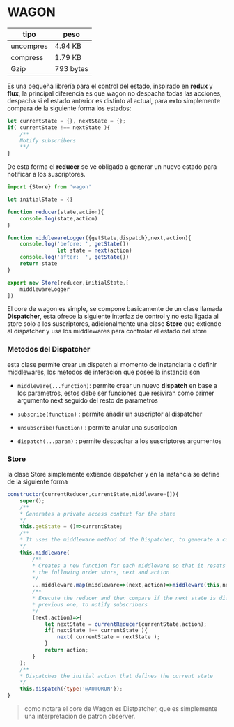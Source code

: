 # WAGON

|tipo|peso|
|----|----|
|uncompres| 4.94 KB    |
|compress | 1.79 KB    |
|Gzip     | 793  bytes |

Es una pequeña librería para el control del estado, inspirado en **redux** y **flux**, la principal diferencia es que wagon no despacha todas las acciones,
despacha  si el estado anterior es distinto al actual, para exto simplemente compara de la siguiente forma los estados:


```javascript
let currentState = {}, nextState = {};
if( currentState !== nextState ){
    /**
    Notify subscribers
    **/
}
```
De esta forma el **reducer** se ve obligado a generar un nuevo estado para notificar a los suscriptores.

```javascript
import {Store} from 'wagon'

let initialState = {}

function reducer(state,action){
    console.log(state,action)
}

function middlewareLogger({getState,dispatch},next,action){
    console.log('before: ', getState())
                let state = next(action)
    console.log('after:  ', getState())
    return state
}

export new Store(reducer,initialState,[
    middlewareLogger
])

```

El core de wagon es simple, se compone basicamente de un clase llamada **Dispatcher**, esta ofrece la siguiente interfaz de control y no esta ligada al store solo a los suscriptores, adicionalmente una clase 
**Store** que extiende al dispatcher y usa los middlewares para controlar el estado del store

### Metodos del Dispatcher

esta clase permite crear un dispatch al momento de instanciarla o definir middlewares, los metodos de interacion que posee la instancia son

* `middleware(...function)`: permite crear un nuevo **dispatch** en base a los parametros, estos debe ser funciones que resiviran como primer argumento next seguido del resto de parametros

* `subscribe(function)`   : permite añadir un suscriptor al dispatcher

* `unsubscribe(function)` : permite anular una suscripcion

* `dispatch(...param)`    : permite despachar a los suscriptores argumentos

### Store

la clase Store simplemente extiende dispatcher y en la instancia se define de la siguiente forma

``` javascript
constructor(currentReducer,currentState,middleware=[]){
    super();
    /**
    * Generates a private access context for the state
    */
    this.getState = ()=>currentState;
    /**
    * It uses the middleware method of the Dispatcher, to generate a control of the state
    */
    this.middleware(
        /**
        * Creates a new function for each middleware so that it resets the parameters in 
        * the following order store, next and action
        */
        ...middleware.map(middleware=>(next,action)=>middleware(this,next,action)),
        /**
        * Execute the reducer and then compare if the next state is different from the
        * previous one, to notify subscribers
        */
        (next,action)=>{
            let nextState = currentReducer(currentState,action);   
            if( nextState !== currentState ){
                next( currentState = nextState );
            }
            return action;
        }
    );
    /**
    * Dispatches the initial action that defines the current state
    */
    this.dispatch({type:'@AUTORUN'});
}
```
> como notara el core de Wagon es Distpatcher, que es simplemente una interpretacion de patron observer.
